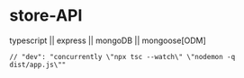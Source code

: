 # store-API
typescript || express || mongoDB || mongoose[ODM]

    // "dev": "concurrently \"npx tsc --watch\" \"nodemon -q dist/app.js\""
